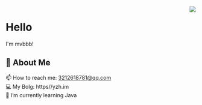 <!--
**Mvbbb/mvbbb** is a ✨ _special_ ✨ repository because its `README.md` (this file) appears on your GitHub profile.

Here are some ideas to get you started:

- 🔭 I’m currently working on ...
- 🌱 I’m currently learning ...
- 👯 I’m looking to collaborate on ...
- 🤔 I’m looking for help with ...
- 💬 Ask me about ...
- 📫 How to reach me: ...
- 😄 Pronouns: ...
- ⚡ Fun fact: ...
-->

<img align="right" src="https://github-readme-stats.vercel.app/api?username=mvbbb&show_icons=true&hide_border=true">

# Hello
I'm mvbbb! 

## 🧐 About Me

📫 How to reach me: 3212618781@qq.com  
💻 My Bolg: https//yzh.im  
🌱 I’m currently learning Java  
